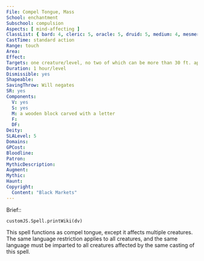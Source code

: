 ```yaml
---
File: Compel Tongue, Mass
School: enchantment
Subschool: compulsion
Aspects: [ mind-affecting ]
ClassList: { bard: 4, cleric: 5, oracle: 5, druid: 5, medium: 4, mesmerist: 4, sorcerer: 5, wizard: 5, witch: 5 }
CastTime: standard action
Range: touch
Area: 
Effect: 
Targets: one creature/level, no two of which can be more than 30 ft. apart
Duration: 1 hour/level
Dismissible: yes
Shapeable: 
SavingThrow: Will negates
SR: yes
Components:
  V: yes
  S: yes
  M: a wooden block carved with a letter
  F: 
  DF: 
Deity: 
SLALevel: 5
Domains: 
GPCost: 
Bloodline: 
Patron: 
MythicDescription: 
Augment: 
Mythic: 
Haunt: 
Copyright:
  Content: "Black Markets"
---
```

Brief:: 

```dataviewjs
customJS.Spell.printWiki(dv)
```

This spell functions as compel tongue, except it affects multiple creatures. The same language restriction applies to all creatures, and the same language must be imparted to all creatures affected by the same casting of this spell.
